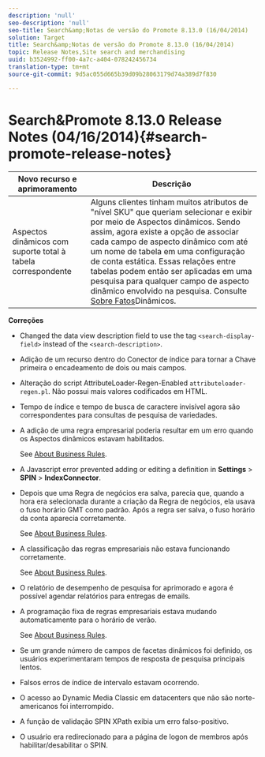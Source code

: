 ```yaml
---
description: 'null'
seo-description: 'null'
seo-title: Search&amp;Notas de versão do Promote 8.13.0 (16/04/2014)
solution: Target
title: Search&amp;Notas de versão do Promote 8.13.0 (16/04/2014)
topic: Release Notes,Site search and merchandising
uuid: b3524992-ff00-4a7c-a404-078242456734
translation-type: tm+mt
source-git-commit: 9d5ac055d665b39d09b28063179d74a389d7f830

---
```



# Search&amp;Promote 8.13.0 Release Notes (04/16/2014){#search-promote-release-notes}

| Novo recurso e aprimoramento | Descrição |
|----------------------------------------------|---------------------------------------------------------------------------------------------------------------------------------------------------------------------------------------------------------------------------------------------------------------------------------------------------------------------------------------------------------------------------------------------|
| Aspectos dinâmicos com suporte total à tabela correspondente | Alguns clientes tinham muitos atributos de &quot;nível SKU&quot; que queriam selecionar e exibir por meio de Aspectos dinâmicos. Sendo assim, agora existe a opção de associar cada campo de aspecto dinâmico com até um nome de tabela em uma configuração de conta estática. Essas relações entre tabelas podem então ser aplicadas em uma pesquisa para qualquer campo de aspecto dinâmico envolvido na pesquisa. Consulte [Sobre Fatos](../c-about-design-menu/c-about-dynamic-facets.md#concept_E65A70C9C2E04804BF24FBE1B3CAD899)Dinâmicos. |

**Correções**

* Changed the data view description field to use the tag `<search-display-field>` instead of the `<search-description>`.
* Adição de um recurso dentro do Conector de índice para tornar a Chave primeira o encadeamento de dois ou mais campos.
* Alteração do script AttributeLoader-Regen-Enabled `attributeloader-regen.pl`. Não possui mais valores codificados em HTML.
* Tempo de índice e tempo de busca de caractere invisível agora são correspondentes para consultas de pesquisa de variedades.
* A adição de uma regra empresarial poderia resultar em um erro quando os Aspectos dinâmicos estavam habilitados.

   See [About Business Rules](../c-about-rules-menu/c-about-business-rules.md#concept_2A93D76216754D3D8412CDEA00BD26BD).

* A Javascript error prevented adding or editing a definition in **Settings** > **SPIN** > **IndexConnector**.
* Depois que uma Regra de negócios era salva, parecia que, quando a hora era selecionada durante a criação da Regra de negócios, ela usava o fuso horário GMT como padrão. Após a regra ser salva, o fuso horário da conta aparecia corretamente.

   See [About Business Rules](../c-about-rules-menu/c-about-business-rules.md#concept_2A93D76216754D3D8412CDEA00BD26BD).

* A classificação das regras empresariais não estava funcionando corretamente.

   See [About Business Rules](../c-about-rules-menu/c-about-business-rules.md#concept_2A93D76216754D3D8412CDEA00BD26BD).

* O relatório de desempenho de pesquisa for aprimorado e agora é possível agendar relatórios para entregas de emails.
* A programação fixa de regras empresariais estava mudando automaticamente para o horário de verão.

   See [About Business Rules](../c-about-rules-menu/c-about-business-rules.md#concept_2A93D76216754D3D8412CDEA00BD26BD).

* Se um grande número de campos de facetas dinâmicos foi definido, os usuários experimentaram tempos de resposta de pesquisa principais lentos.
* Falsos erros de índice de intervalo estavam ocorrendo.
* O acesso ao Dynamic Media Classic em datacenters que não são norte-americanos foi interrompido.
* A função de validação SPIN XPath exibia um erro falso-positivo.

* O usuário era redirecionado para a página de logon de membros após habilitar/desabilitar o SPIN.

